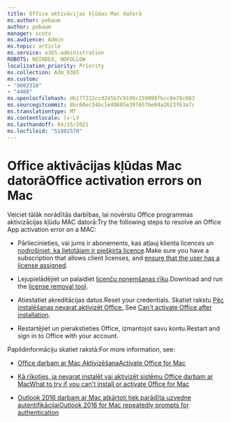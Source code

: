 ```yaml
---
title: Office aktivācijas kļūdas Mac datorā
ms.author: pebaum
author: pebaum
manager: scotv
ms.audience: Admin
ms.topic: article
ms.service: o365-administration
ROBOTS: NOINDEX, NOFOLLOW
localization_priority: Priority
ms.collection: Adm_O365
ms.custom:
- "9002310"
- "4488"
ms.openlocfilehash: db17f222ccd245b7c9199c159098fbcc8e78c003
ms.sourcegitcommit: 8bc60ec34bc1e40685e3976576e04a2623f63a7c
ms.translationtype: MT
ms.contentlocale: lv-LV
ms.lasthandoff: 04/15/2021
ms.locfileid: "51802570"
---
```

# <a name="office-activation-errors-on-mac"></a><span data-ttu-id="839d8-102">Office aktivācijas kļūdas Mac datorā</span><span class="sxs-lookup"><span data-stu-id="839d8-102">Office activation errors on Mac</span></span>

<span data-ttu-id="839d8-103">Veiciet tālāk norādītās darbības, lai novērstu Office programmas aktivizācijas kļūdu MAC datorā:</span><span class="sxs-lookup"><span data-stu-id="839d8-103">Try the following steps to resolve an Office App activation error on a MAC:</span></span>

- <span data-ttu-id="839d8-104">Pārliecinieties, vai jums ir abonements, kas atļauj klienta licences un [nodrošiniet, ka lietotājam ir piešķirta licence](https://docs.microsoft.com/microsoft-365/admin/add-users/add-users).</span><span class="sxs-lookup"><span data-stu-id="839d8-104">Make sure you have a subscription that allows client licenses, and [ensure that the user has a license assigned](https://docs.microsoft.com/microsoft-365/admin/add-users/add-users).</span></span>

- <span data-ttu-id="839d8-105">Lejupielādējiet un palaidiet [licenču noņemšanas rīku](https://support.office.com/article/how-to-remove-office-license-files-on-a-mac-b032c0f6-a431-4dad-83a9-6b727c03b193).</span><span class="sxs-lookup"><span data-stu-id="839d8-105">Download and run the [license removal tool](https://support.office.com/article/how-to-remove-office-license-files-on-a-mac-b032c0f6-a431-4dad-83a9-6b727c03b193).</span></span>

- <span data-ttu-id="839d8-106">Atiestatiet akreditācijas datus.</span><span class="sxs-lookup"><span data-stu-id="839d8-106">Reset your credentials.</span></span> <span data-ttu-id="839d8-107">Skatiet rakstu [Pēc instalēšanas nevarat aktivizēt Office.](https://support.office.com/article/5efba2b4-b1e6-4e5f-bf3c-6ab945d03dea#bkmk_cantactivate).</span><span class="sxs-lookup"><span data-stu-id="839d8-107">See [Can't activate Office after installation](https://support.office.com/article/5efba2b4-b1e6-4e5f-bf3c-6ab945d03dea#bkmk_cantactivate).</span></span>

- <span data-ttu-id="839d8-108">Restartējiet un pierakstieties Office, izmantojot savu kontu.</span><span class="sxs-lookup"><span data-stu-id="839d8-108">Restart and sign in to Office with your account.</span></span>

<span data-ttu-id="839d8-109">Papildinformāciju skatiet rakstā:</span><span class="sxs-lookup"><span data-stu-id="839d8-109">For more information, see:</span></span>

- [<span data-ttu-id="839d8-110">Office darbam ar Mac Aktivizēšana</span><span class="sxs-lookup"><span data-stu-id="839d8-110">Activate Office for Mac</span></span>](https://support.office.com/article/activate-office-for-mac-7f6646b1-bb14-422a-9ad4-a53410fcefb2)

- [<span data-ttu-id="839d8-111">Kā rīkoties, ja nevarat instalēt vai aktivizēt sistēmu Office darbam ar Mac</span><span class="sxs-lookup"><span data-stu-id="839d8-111">What to try if you can't install or activate Office for Mac</span></span>](https://support.office.com/article/5efba2b4-b1e6-4e5f-bf3c-6ab945d03dea#picktab=activation)

- [<span data-ttu-id="839d8-112">Outlook 2016 darbam ar Mac atkārtoti tiek parādīta uzvedne autentifikācijai</span><span class="sxs-lookup"><span data-stu-id="839d8-112">Outlook 2016 for Mac repeatedly prompts for authentication</span></span>](https://docs.microsoft.com/outlook/troubleshoot/sign-in/repeated-prompts-authentication)
